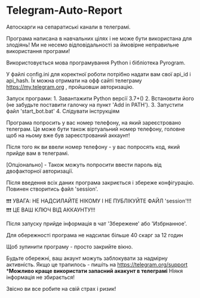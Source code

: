 # Telegram-Auto-Report

Автоскарги на сепаратиські канали в телеграмі.

Програма написана в навчальних цілях і не може бути використана для злодіянь! Ми не несемо відповідальності за ймовірне неправильне використання програми!

Використовується мова програмування Python і бібліотека Pyrogram.

У файлі config.ini для коректної роботи потрібно надати вам свої api_id і api_hash. Їх можна отримати на офф сайті телеграму https://my.telegram.org , пройшовши авторизацію.

Запуск програми:
    1. Завантажити Python версії 3.7+()
    2. Встановити його (не забудьте поставити галочку на пункт 'Add in PATH').
    3. Запустити файл 'start_bot.bat'
    4. Слідувати інструкціям

Програма попросить у вас номер телефону, на який зареєстровано телеграм.
Це може бути також віртуальний номер телефону, головне щоб на ньому вже був зареєстрований аккаунт!
	
Після того як ви ввели номер телефону - у вас попросять код, який прийде вам в телеграмі.
	
[Опціонально] - Також можуть попросити ввести пароль від двофакторної авторизації.
	
Після введення всіх даних програма закриється і збереже конфігурацію.
Повинен створитись файл 'session'.

❗️❗️❗️ УВАГА: НЕ НАДСИЛАЙТЕ НІКОМУ І НЕ ПУБЛІКУЙТЕ ФАЙЛ 'session'!!!
❗️❗️❗️ ЦЕ ВАШ КЛЮЧ ВІД АККАУНТУ!!!

Після запуску прийде інформація в чат 'Збережене' або 'Избрнанное'.

Для обережності програма не надсилає більше 40 скарг за 12 годин
	
Щоб зупинити програму - просто закрийте вікно.

Будьте обережні, ваш акаунт можуть заблокувати за надмірну активність. Якщо це трапилось - пишіть на https://telegram.org/support
***Можливо краще використати запасний акакунт в телеграмі**
Ніякя інформація не збирається!

Звісно ви все робите на свій страх і ризик!
